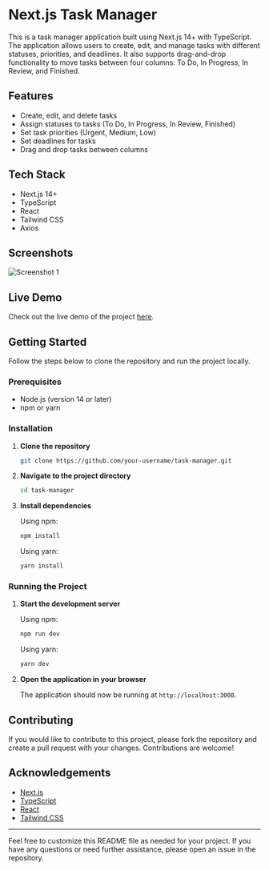 # Next.js Task Manager

This is a task manager application built using Next.js 14+ with TypeScript. The application allows users to create, edit, and manage tasks with different statuses, priorities, and deadlines. It also supports drag-and-drop functionality to move tasks between four columns: To Do, In Progress, In Review, and Finished.

## Features

- Create, edit, and delete tasks
- Assign statuses to tasks (To Do, In Progress, In Review, Finished)
- Set task priorities (Urgent, Medium, Low)
- Set deadlines for tasks
- Drag and drop tasks between columns

## Tech Stack

- Next.js 14+
- TypeScript
- React
- Tailwind CSS
- Axios

## Screenshots

![Screenshot 1](https://i.imgur.com/uHRwOIK.png)

## Live Demo

Check out the live demo of the project [here](https://task-manager-cuy6zfkki-dhairyash1s-projects.vercel.app/).

## Getting Started

Follow the steps below to clone the repository and run the project locally.

### Prerequisites

- Node.js (version 14 or later)
- npm or yarn

### Installation

1. **Clone the repository**

   ```bash
   git clone https://github.com/your-username/task-manager.git
   ```

2. **Navigate to the project directory**

   ```bash
   cd task-manager
   ```

3. **Install dependencies**

   Using npm:

   ```bash
   npm install
   ```

   Using yarn:

   ```bash
   yarn install
   ```

### Running the Project

1. **Start the development server**

   Using npm:

   ```bash
   npm run dev
   ```

   Using yarn:

   ```bash
   yarn dev
   ```

2. **Open the application in your browser**

   The application should now be running at `http://localhost:3000`.

## Contributing

If you would like to contribute to this project, please fork the repository and create a pull request with your changes. Contributions are welcome!

## Acknowledgements

- [Next.js](https://nextjs.org/)
- [TypeScript](https://www.typescriptlang.org/)
- [React](https://reactjs.org/)
- [Tailwind CSS](https://tailwindcss.com/)

---

Feel free to customize this README file as needed for your project. If you have any questions or need further assistance, please open an issue in the repository.
